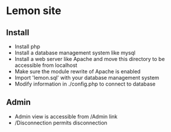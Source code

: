# Lemon site

## Install
 - Install php
 - Install a database management system like mysql
 - Install a web server like Apache and move this directory to be accessible from localhost
 - Make sure the module rewrite of Apache is enabled
 - Import 'lemon.sql' with your database management system
 - Modify information in ./config.php to connect to database
 
## Admin
 - Admin view is accessible from /Admin link
 - /Disconnection permits disconnection
